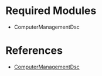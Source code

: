 # Required Modules

- ComputerManagementDsc

# References 
- [ComputerManagementDsc](https://github.com/dsccommunity/ComputerManagementDsc)
